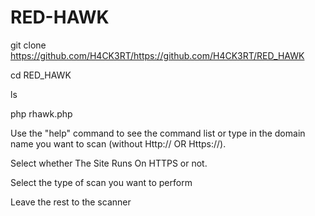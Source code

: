 # RED-HAWK
git clone https://github.com/H4CK3RT/https://github.com/H4CK3RT/RED_HAWK

cd RED_HAWK

ls

php rhawk.php

Use the "help" command to see the command list or type in the domain name you want to scan (without Http:// OR Https://).

Select whether The Site Runs On HTTPS or not.

Select the type of scan you want to perform

Leave the rest to the scanner
